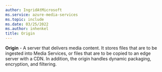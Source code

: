 ```yaml
---
author: IngridAtMicrosoft
ms.service: azure-media-services
ms.topic: include
ms.date: 03/25/2022
ms.author: inhenkel
title: Origin
---
```


**Origin** - A server that delivers media content.  It stores files that are to be ingested into Media Services, or files that are to be copied to an edge server with a CDN. In addition, the origin handles dynamic packaging, encryption, and filtering.